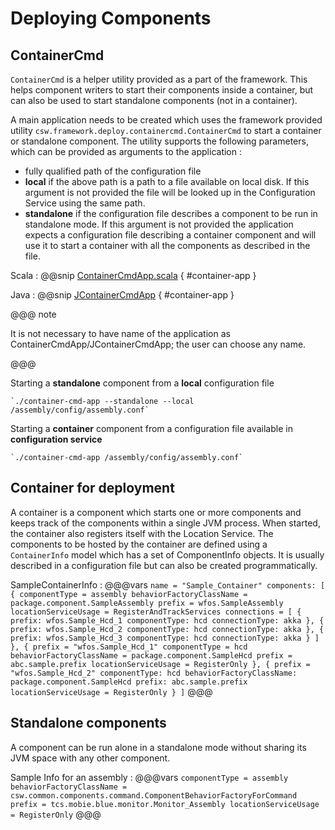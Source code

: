 # Deploying Components

## ContainerCmd

`ContainerCmd` is a helper utility provided as a part of the framework. This helps component writers to start their components inside a container,
but can also be used to start standalone components (not in a container).

A main application needs to be created which uses the framework provided utility `csw.framework.deploy.containercmd.ContainerCmd` 
to start a container or standalone component. The utility supports the following parameters, which can be provided as arguments to the
application :

* fully qualified path of the configuration file
* **local** if the above path is a path to a file available on local disk. If this argument is not provided the file will be looked
up in the Configuration Service using the same path.
* **standalone** if the configuration file describes a component to be run in standalone mode. If this argument is not provided the 
application expects a configuration file describing a container component and will use it to start a container with all the
components as described in the file.

Scala
:   @@snip [ContainerCmdApp.scala](../../../../examples/src/main/scala/example/framework/ContainerCmdApp.scala) { #container-app }

Java
:   @@snip [JContainerCmdApp](../../../../examples/src/main/java/example/framework/JContainerCmdApp.java) { #container-app }

@@@ note

It is not necessary to have name of the application as ContainerCmdApp/JContainerCmdApp; the user can choose any name.

@@@

Starting a **standalone** component from a **local** configuration file

    `./container-cmd-app --standalone --local /assembly/config/assembly.conf`
    
Starting a **container** component from a configuration file available in **configuration service**

    `./container-cmd-app /assembly/config/assembly.conf`

## Container for deployment

A container is a component which starts one or more components and keeps track of the components within a single JVM process. When started, the container also registers itself with the Location Service.
The components to be hosted by the container are defined using a `ContainerInfo` model which has a set of ComponentInfo objects. It is usually described in a configuration file but can also be created programmatically.

SampleContainerInfo
:   @@@vars
    ```
    name = "Sample_Container"
    components: [
      {
        componentType = assembly
        behaviorFactoryClassName = package.component.SampleAssembly
        prefix = wfos.SampleAssembly
        locationServiceUsage = RegisterAndTrackServices
        connections = [
          {
            prefix: wfos.Sample_Hcd_1
            componentType: hcd
            connectionType: akka
          },
          {
            prefix: wfos.Sample_Hcd_2
            componentType: hcd
            connectionType: akka
          },
          {
            prefix: wfos.Sample_Hcd_3
            componentType: hcd
            connectionType: akka
          }
        ]
      },
      {
        prefix = "wfos.Sample_Hcd_1"
        componentType = hcd
        behaviorFactoryClassName = package.component.SampleHcd
        prefix = abc.sample.prefix
        locationServiceUsage = RegisterOnly
      },
      {
        prefix = "wfos.Sample_Hcd_2"
        componentType: hcd
        behaviorFactoryClassName: package.component.SampleHcd
        prefix: abc.sample.prefix
        locationServiceUsage = RegisterOnly
      }
    ]
    ```
    @@@
    
## Standalone components

A component can be run alone in a standalone mode without sharing its JVM space with any other component. 

Sample Info for an assembly
:   @@@vars
    ```
    componentType = assembly
    behaviorFactoryClassName = csw.common.components.command.ComponentBehaviorFactoryForCommand
    prefix = tcs.mobie.blue.monitor.Monitor_Assembly
    locationServiceUsage = RegisterOnly
    ```
    @@@